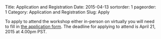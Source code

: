 Title: Application and Registration
Date: 2015-04-13
sortorder: 1
pageorder: 1
Category: Application and Registration
Slug: Apply

To apply to attend the workshop either in-person on virtually you will need to fill in [the application form](http://goo.gl/forms/ESGRMC8vOJ). The deadline for applying to attend is April 21, 2015 at 4.00pm PST.